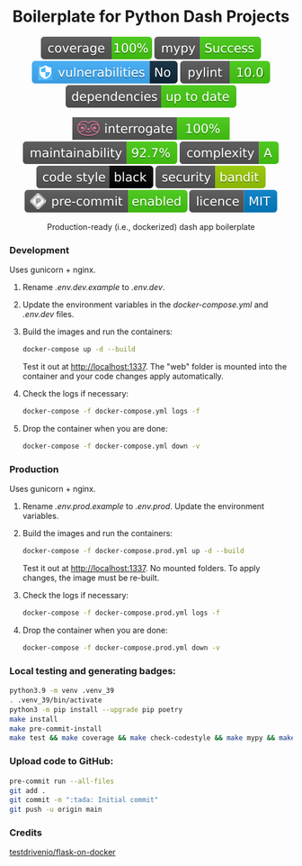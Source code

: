 <div align="center">

# Boilerplate for Python Dash Projects

[![coverage report](assets/images/coverage.svg)](.logs/coverage.txt)
[![static analysis](assets/images/mypy.svg)](.logs/mypy.txt)
[![vulnerabilities](assets/images/vulnerabilities.svg)](.logs/safety.txt)
[![lint report](assets/images/pylint.svg)](.logs/pylint-log.txt)
[![Dependencies Status](assets/images/dependencies.svg)](.logs/dependencies.txt)


[![interrogate](assets/images/interrogate_badge.svg)](.logs/docstring.txt)
[![maintainability](assets/images/maintainability.svg)](.logs/maintainability.txt)
[![complexity](assets/images/complexity.svg)](.logs/complexity.txt)
[![Code style: black](assets/images/codestyle.svg)](https://github.com/psf/black)
[![Security: bandit](assets/images/security.svg)](https://github.com/PyCQA/bandit)
[![Pre-commit](assets/images/precommits.svg)](.pre-commit-config.yaml)
[![license](assets/images/licence.svg)](LICENSE)

Production-ready (i.e., dockerized) dash app boilerplate

</div>

### Development

Uses gunicorn + nginx.

1. Rename *.env.dev.example* to *.env.dev*.
2. Update the environment variables in the *docker-compose.yml* and *.env.dev* files.
3. Build the images and run the containers:

    ```sh
    docker-compose up -d --build
    ```
    Test it out at [http://localhost:1337](http://localhost:1337). The "web" folder is mounted into the container and your code changes apply automatically.

4. Check the logs if necessary:

    ```sh
    docker-compose -f docker-compose.yml logs -f
    ```

5. Drop the container when you are done:

    ```sh
    docker-compose -f docker-compose.yml down -v
    ```



### Production

Uses gunicorn + nginx.

1. Rename *.env.prod.example* to *.env.prod*. Update the environment variables.
2. Build the images and run the containers:

    ```sh
    docker-compose -f docker-compose.prod.yml up -d --build
    ```
    Test it out at [http://localhost:1337](http://localhost:1337). No mounted folders. To apply changes, the image must be re-built.


3. Check the logs if necessary:

    ```sh
    docker-compose -f docker-compose.prod.yml logs -f
    ```

4. Drop the container when you are done:

    ```sh
    docker-compose -f docker-compose.prod.yml down -v
    ```

### Local testing and generating badges:

```bash
python3.9 -m venv .venv_39
. .venv_39/bin/activate
python3 -m pip install --upgrade pip poetry
make install
make pre-commit-install
make test && make coverage && make check-codestyle && make mypy && make check-safety && make extrabadges
```

### Upload code to GitHub:

```bash
pre-commit run --all-files
git add .
git commit -m ":tada: Initial commit"
git push -u origin main
```

### Credits

[testdrivenio/flask-on-docker](https://github.com/testdrivenio/flask-on-docker)
